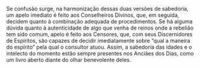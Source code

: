 ﻿Se confusão surge, na harmonização dessas duas versões de sabedoria, um apelo imediato é feito aos Conselheiros Divinos, que, em seguida, decidem quanto à combinação adequada de procedimentos. Se há alguma dúvida quanto à autenticidade de algo que venha de reinos onde a rebelião tem sido comum, apelo é feito aos Censores, que, com seus Discernidores de Espíritos, são capazes de decidir imediatamente sobre  “qual a maneira do espírito” pela qual o consultor atuou. Assim, a sabedoria das idades e o intelecto do momento estão sempre presentes nos Anciães dos Dias, como um livro aberto diante do olhar benevolente deles.